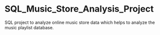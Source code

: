 # SQL_Music_Store_Analysis_Project
SQL project to analyze online music store data which helps to analyze the music playlist database.
